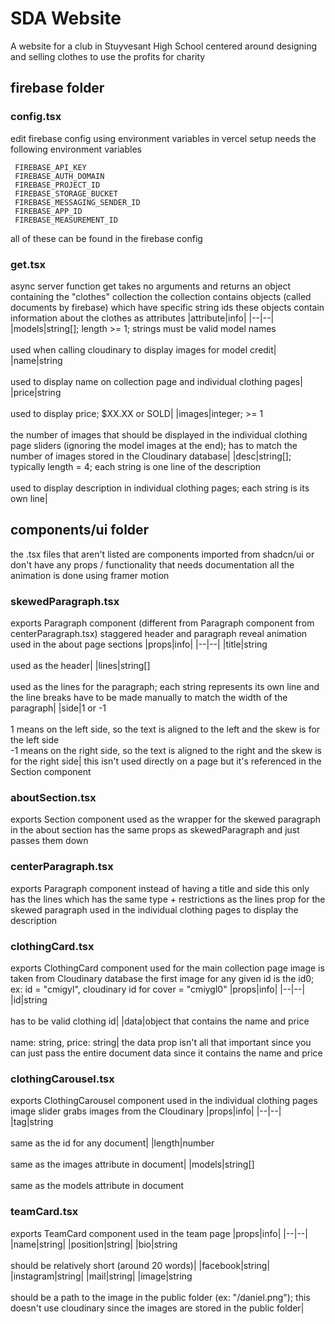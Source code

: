 
# SDA Website
A website for a club in Stuyvesant High School centered around designing and selling clothes to use the profits for charity
## firebase folder

### config.tsx
edit firebase config using environment variables in vercel setup
needs the following environment variables

     FIREBASE_API_KEY
     FIREBASE_AUTH_DOMAIN
     FIREBASE_PROJECT_ID
     FIREBASE_STORAGE_BUCKET
     FIREBASE_MESSAGING_SENDER_ID
     FIREBASE_APP_ID
     FIREBASE_MEASUREMENT_ID

all of these can be found in the firebase config

### get.tsx
async server function get
takes no arguments and returns an object containing the "clothes" collection
the collection contains objects (called documents by firebase) which have specific string ids
these objects contain information about the clothes as attributes
|attribute|info|
|--|--|
|models|string[]; length >= 1; strings must be valid model names<br><br>used when calling cloudinary to display images for model credit|
|name|string<br><br>used to display name on collection page and individual clothing pages|
|price|string<br><br>used to display price; $XX.XX  or SOLD|
|images|integer; >= 1<br><br>the number of images that should be displayed in the individual clothing page sliders (ignoring the model images at the end); has to match the number of images stored in the Cloudinary database|
|desc|string[]; typically length = 4; each string is one line of the description<br><br>used to display description in individual clothing pages; each string is its own line|

## components/ui folder
the .tsx files that aren't listed are components imported from shadcn/ui or don't have any props / functionality that needs documentation
all the animation is done using framer motion

### skewedParagraph.tsx
exports Paragraph component (different from Paragraph component from centerParagraph.tsx)
staggered header and paragraph reveal animation
used in the about page sections
|props|info|
|--|--|
|title|string<br><br>used as the header|
|lines|string[]<br><br>used as the lines for the paragraph; each string represents its own line and the line breaks have to be made manually to match the width of the paragraph|
|side|1 or -1<br><br>1 means on the left side, so the text is aligned to the left and the skew is for the left side<br>-1 means on the right side, so the text is aligned to the right and the skew is for the right side|
this isn't used directly on a page but it's referenced in the Section component

### aboutSection.tsx
exports Section component
used as the wrapper for the skewed paragraph in the about section
has the same props as skewedParagraph and just passes them down 

### centerParagraph.tsx
exports Paragraph component
instead of having a title and side this only has the lines which has the same type + restrictions as the lines prop for the skewed paragraph
used in the individual clothing pages to display the description

### clothingCard.tsx
exports ClothingCard component
used for the main collection page
image is taken from Cloudinary database
the first image for any given id is the id0; ex: id = "cmigyl", cloudinary id for cover = "cmiygl0"
|props|info|
|--|--|
|id|string<br><br>has to be valid clothing id|
|data|object that contains the name and price<br><br>name: string, price: string|
the data prop isn't all that important since you can just pass the  entire document data since it contains the name and price

### clothingCarousel.tsx
exports ClothingCarousel component
used in the individual clothing pages
image slider
grabs images from the Cloudinary
|props|info|
|--|--|
|tag|string<br><br>same as the id for any document|
|length|number<br><br>same as the images attribute in document|
|models|string[]<br><br>same as the models attribute in document

### teamCard.tsx
exports TeamCard component
used in the team page
|props|info|
|--|--|
|name|string|
|position|string|
|bio|string<br><br>should be relatively short (around 20 words)|
|facebook|string|
|instagram|string|
|mail|string|
|image|string<br><br>should be a path to the image in the public folder (ex: "/daniel.png"); this doesn't use cloudinary since the images are stored in the public folder|
